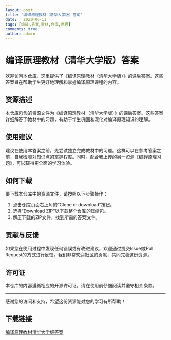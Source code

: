 ```yaml
---
layout: post
title: "编译原理教材（清华大学版）答案"
date:   2020-06-11
tags: [编译,答案,教材,仓库,原理]
comments: true
author: admin
---
```

# 编译原理教材（清华大学版）答案

欢迎访问本仓库，这里提供了《编译原理教材（清华大学版）》的课后答案。这些答案旨在帮助学生更好地理解和掌握编译原理课程的内容。

## 资源描述

本仓库包含的资源文件为《编译原理教材（清华大学版）》的课后答案。这些答案详细解答了教材中的习题，有助于学生巩固和深化对编译原理知识的理解。

## 使用建议

建议在使用本答案之前，先尝试独立完成教材中的习题。这样可以在参考答案之前，自我检测对知识点的掌握程度。同时，配合我上传的另一资源《编译原理习题》，可以获得更全面的学习体验。

## 如何下载

要下载本仓库中的资源文件，请按照以下步骤操作：

1. 点击仓库页面右上角的“Clone or download”按钮。
2. 选择“Download ZIP”以下载整个仓库的压缩包。
3. 解压下载的ZIP文件，找到所需的答案文件。

## 贡献与反馈

如果您在使用过程中发现任何错误或有改进建议，欢迎通过提交Issue或Pull Request的方式进行反馈。我们非常欢迎社区的贡献，共同完善这份资源。

## 许可证

本仓库的内容遵循相应的开源许可证。请在使用前仔细阅读并遵守相关条款。

---

感谢您的访问和支持，希望这份资源能对您的学习有所帮助！

## 下载链接

[编译原理教材清华大学版答案](https://pan.quark.cn/s/41b845378246)